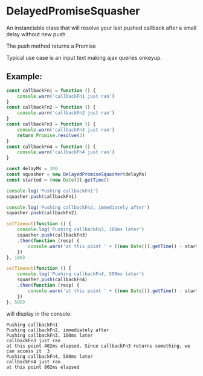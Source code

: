 # DelayedPromiseSquasher

An instanciable class that will resolve your last pushed callback after a small delay without new push


The push method returns a Promise


Typical use case is an input text making ajax queries onkeyup.


## Example:


```javascript
const callbackFn1 = function () {
    console.warn('callbackFn1 just ran')
}
const callbackFn2 = function () {
    console.warn('callbackFn2 just ran')
}
const callbackFn3 = function () {
    console.warn('callbackFn3 just ran')
    return Promise.resolve(3)
}
const callbackFn4 = function () {
    console.warn('callbackFn4 just ran')
}

const delayMs = 300
const squasher = new DelayedPromiseSquasher(delayMs)
const started = (new Date()).getTime()

console.log('Pushing callbackFn1')
squasher.push(callbackFn1)

console.log('Pushing callbackFn2, immediately after')
squasher.push(callbackFn2)

setTimeout(function () {
    console.log('Pushing callbackFn3, 100ms later')
    squasher.push(callbackFn3)
    .then(function (resp) {
        console.warn('at this point ' + ((new Date()).getTime() - started) + 'ms elapsed. Since callbackFn3 returns something, we can access it ', resp)
    })
}, 100)

setTimeout(function () {
    console.log('Pushing callbackFn4, 500ms later')
    squasher.push(callbackFn4)
    .then(function (resp) {
        console.warn('at this point ' + ((new Date()).getTime() - started) + 'ms elapsed')
    })
}, 500)
```
will display in the console: 

```text
Pushing callbackFn1
Pushing callbackFn2, immediately after
Pushing callbackFn3, 100ms later
callbackFn3 just ran
at this point 402ms elapsed. Since callbackFn3 returns something, we can access it  3
Pushing callbackFn4, 500ms later
callbackFn4 just ran
at this point 802ms elapsed
```
